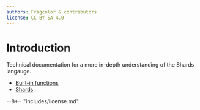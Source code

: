 ```yaml
---
authors: Fragcolor & contributors
license: CC-BY-SA-4.0
---
```


# Introduction

Technical documentation for a more in-depth understanding of the Shards langauge.

- [Built-in functions](./functions/)
- [Shards](./shards/)

--8<-- "includes/license.md"

